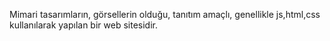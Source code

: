 Mimari tasarımların, görsellerin olduğu, tanıtım amaçlı, genellikle js,html,css kullanılarak yapılan bir web sitesidir.
